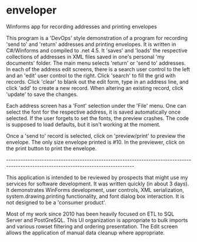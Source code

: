 # enveloper
Winforms app for recording addresses and printing envelopes

This program is a 'DevOps' style demonstration of a program for recording 'send to' and 'return' addresses and printing envelopes. It is written in C#/Winforms and compiled to .net 4.5. It 'saves' and 'loads' the respective collections of addresses in XML files saved in one's personal 'my documents' folder. The main menu selects 'return' or 'send to' addresses. In each of the address edit screens, there is a search user control to the left and an 'edit' user control to the right. Click 'search' to fill the grid with records. Click 'clear' to blank out the edit form, type in an address line, and click 'add' to create a new record. When altering an existing record, click 'update' to save the changes.

Each address screen has a 'Font' selection under the 'File' menu. One can select the font for the respective address, it is saved automatically once selected.  If the user forgets to set the fonts, the preview crashes. The code is supposed to load defaults, but it isn't working at the moment.

Once a 'send to' record is selected, click on 'preview/print' to preview the envelope.  The only size envelope printed is #10. In the previewer, click on the print button to print the envelope.

*------------------------------------------------------------------------------------------------------------------------------------*

This application is intended to be reviewed by prospects that might use my services for software development. It was written quickly (in about 3 days). It demonstrates WinForms development, user controls, XML serialization, system.drawing.printing functionality, and font dialog box interaction. It is not designed to be a 'consumer product'.

Most of my work since 2010 has been heavily focused on ETL to SQL Server and PostGreSQL. This UI organization is appropriate to bulk imports and various rowset filtering and ordering presentation. The Edit screen allows the application of manual data cleanup where appropriate.
